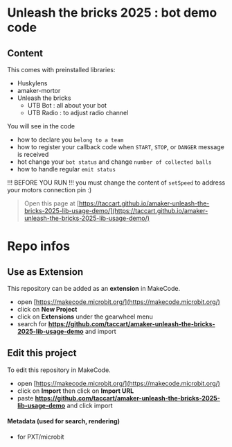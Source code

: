 # Unleash the bricks 2025 : bot demo code
## Content
This comes with preinstalled libraries:
* Huskylens
* amaker-mortor
* Unleash the bricks 
  * UTB Bot : all about your bot
  * UTB Radio : to adjust radio channel

You will see in the code 
* how to declare you `belong to a team`
* how to register your callback code when  `START`, `STOP`, or `DANGER` message is received
* hot change your `bot status` and change `number of collected balls`
* how to handle regular `emit status`

!!! BEFORE YOU RUN !!! you must change the content of `setSpeed` to address your motors connection pin :)


> Open this page at [https://taccart.github.io/amaker-unleash-the-bricks-2025-lib-usage-demo/](https://taccart.github.io/amaker-unleash-the-bricks-2025-lib-usage-demo/)

# Repo infos
## Use as Extension

This repository can be added as an **extension** in MakeCode.

* open [https://makecode.microbit.org/](https://makecode.microbit.org/)
* click on **New Project**
* click on **Extensions** under the gearwheel menu
* search for **https://github.com/taccart/amaker-unleash-the-bricks-2025-lib-usage-demo** and import

## Edit this project

To edit this repository in MakeCode.

* open [https://makecode.microbit.org/](https://makecode.microbit.org/)
* click on **Import** then click on **Import URL**
* paste **https://github.com/taccart/amaker-unleash-the-bricks-2025-lib-usage-demo** and click import

#### Metadata (used for search, rendering)

* for PXT/microbit
<script src="https://makecode.com/gh-pages-embed.js"></script><script>makeCodeRender("{{ site.makecode.home_url }}", "{{ site.github.owner_name }}/{{ site.github.repository_name }}");</script>

